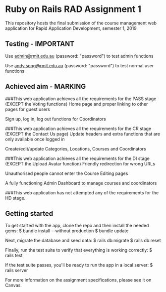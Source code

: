 # Ruby on Rails RAD Assignment 1
This repository hosts the final submission of the course management web application for Rapid Application Development, semester 1, 2019

## Testing - IMPORTANT
Use admin@rmit.edu.au (password: "password") to test admin functions 

Use andy.song@rmit.edu.au (password: "password") to test normal user functions

## Achieved aim - MARKING
###This web application achieves all the requirements for the PASS stage (EXCEPT the Voting functions)
Home page and proper linking to other pages for guest users

Sign up, log in, log out functions for Coordinators

###This web application achieves all the requirements for the CR stage (EXCEPT the Contact Us page)
Update headers and extra functions that are only available once logged in

Create/edit/update Categories, Locations, Courses and Coordinators

###This web application achieves all the requirements for the DI stage (EXCEPT the Upload Avatar function)
Friendly redirection for wrong URLs

Unauthorised people cannot enter the Course Editing pages

A fully functioning Admin Dashboard to manage courses and coordinators

###This web application has not attempted any of the requirements for the HD stage.

## Getting started

To get started with the app, clone the repo and then install the needed gems:
$ bundle install --without production
$ bundle update

Next, migrate the database and seed data:
$ rails db:migrate
$ rails db:reset

Finally, run the test suite to verify that everything is working correctly:
$ rails test

If the test suite passes, you'll be ready to run the app in a local server:
$ rails server

For more information on the assignment specifications, please see it on Canvas.
